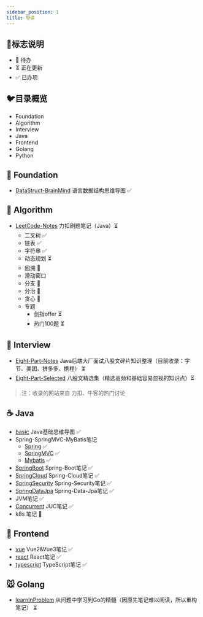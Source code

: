 ```yaml
---
sidebar_position: 1
title: 导读
---
```


## :milky_way:标志说明

* 🚫 待办
* ⏳ 正在更新
* ✅ 已办项



## :bird:目录概览

* Foundation
* Algorithm
* Interview
* Java
* Frontend
* Golang
* Python


## :baby_chick: Foundation

* [DataStruct-BrainMind](fundamental\datastruct.md) 语言数据结构思维导图 ✅ 



## :penguin: Algorithm

* [LeetCode-Notes](Java\leetcode\leetcode.md) 力扣刷题笔记（Java）⏳ 
  * 二叉树  ✅
  * 链表 ✅
  * 字符串  ✅
  * 动态规划 ⏳
  * 回溯 🚫
  * 滑动窗口
  * 分支 🚫
  * 分治 🚫
  * 贪心 🚫
  * 专题
    * 剑指offer ⏳
    * 热门100题 ⏳



## :tiger: Interview

* [Eight-Part-Notes](Java\eightpart\main.md)  Java后端大厂面试八股文碎片知识整理（目前收录：字节、美团、拼多多、携程） ⏳ 
* [Eight-Part-Selected](Java\eightpart\personal.md)  八股文精选集（精选高频和基础容易忽视的知识点）⏳ 

> 注：收录的网站来自 力扣、牛客的热门讨论



## :coffee: Java

* [basic](Java\basic\basic.md)  Java基础思维导图 ✅ 
* Spring-SpringMVC-MyBatis笔记
  * [Spring](Java\fm\Spring.md) ✅
  * [SpringMVC](Java\fm\SpringMVC.md)  ✅
  * [Mybatis](Java\fm\Mybatis.md)  ✅
*  [SpringBoot](Java\fm\SpringBoot.md)  Spring-Boot笔记 ✅ 
*  [SpringCloud](Java\fm\SpringCloud.md) Spring-Cloud笔记 ✅ 
*  [SpringSecurity](Java\fm\SpringSecurity.md) Spring-Security笔记 ✅ 
*  [SpringDataJpa](Java\fm\SpringDataJpa.md)  Spring-Data-Jpa笔记 ✅ 
*  JVM笔记 ✅ 
*  [Concurrent](Java\concurrent\concurrent.md)  JUC笔记 ✅ 
*  k8s 笔记 🚫



## :ocean: Frontend

*  [vue](frontend\vue\vue.md) Vue2&Vue3笔记 ✅ 
*  [react](frontend\react\react.md) React笔记 ✅ 
*  [typescript](frontend\typescript\typescript.md) TypeScript笔记 ✅ 



## :mouse: Golang

* [learnInProblem](golang\learnInProblem.md)   从问题中学习到Go的精髓（因原先笔记难以阅读，所以重构笔记） ⏳

